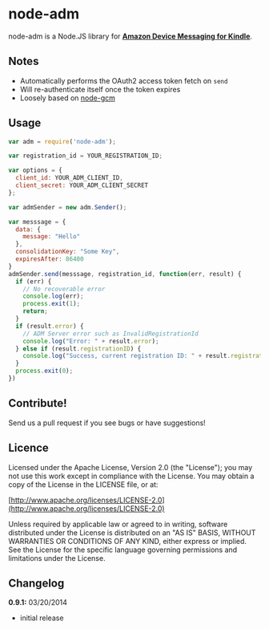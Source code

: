# node-adm

node-adm is a Node.JS library for [**Amazon Device Messaging for Kindle**](https://developer.amazon.com/appsandservices/apis/engage/device-messaging).

## Notes

 * Automatically performs the OAuth2 access token fetch on `send`
 * Will re-authenticate itself once the token expires
 * Loosely based on [node-gcm](https://github.com/ToothlessGear/node-gcm)
 
## Usage

```js
var adm = require('node-adm');

var registration_id = YOUR_REGISTRATION_ID;

var options = {
  client_id: YOUR_ADM_CLIENT_ID,
  client_secret: YOUR_ADM_CLIENT_SECRET
};

var admSender = new adm.Sender();

var messsage = {
  data: {
    message: "Hello"
  },
  consolidationKey: "Some Key",
  expiresAfter: 86400      
}
admSender.send(messsage, registration_id, function(err, result) {
  if (err) {
    // No recoverable error
    console.log(err);
    process.exit(1);
    return;
  }
  if (result.error) {      
    // ADM Server error such as InvalidRegistrationId
    console.log("Error: " + result.error);
  } else if (result.registrationID) {
    console.log("Success, current registration ID: " + result.registrationID);
  }
  process.exit(0);
})

```

## Contribute!

Send us a pull request if you see bugs or have suggestions!

## Licence

Licensed under the Apache License, Version 2.0 (the "License");
you may not use this work except in compliance with the License.
You may obtain a copy of the License in the LICENSE file, or at:

  [http://www.apache.org/licenses/LICENSE-2.0](http://www.apache.org/licenses/LICENSE-2.0)

Unless required by applicable law or agreed to in writing, software
distributed under the License is distributed on an "AS IS" BASIS,
WITHOUT WARRANTIES OR CONDITIONS OF ANY KIND, either express or implied.
See the License for the specific language governing permissions and
limitations under the License.

## Changelog

**0.9.1:** 03/20/2014
 * initial release
